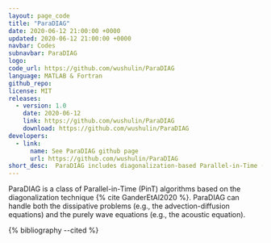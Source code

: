 ```yaml
---
layout: page_code
title: "ParaDIAG"
date: 2020-06-12 21:00:00 +0000
updated: 2020-06-12 21:00:00 +0000
navbar: Codes
subnavbar: ParaDIAG
logo: 
code_url: https://github.com/wushulin/ParaDIAG
language: MATLAB & Fortran
github_repo: 
license: MIT
releases:
  - version: 1.0
    date: 2020-06-12
    link: https://github.com/wushulin/ParaDIAG
    download: https://github.com/wushulin/ParaDIAG
developers: 
  - link:
      name: See ParaDIAG github page
      url: https://github.com/wushulin/ParaDIAG
short_desc:  ParaDIAG includes diagonalization-based Parallel-in-Time (PinT) algorithms.
---
```

 ParaDIAG is a class of Parallel-in-Time (PinT) algorithms based on the diagonalization technique {% cite GanderEtAl2020 %}. 
 ParaDIAG can handle both the dissipative problems (e.g., the advection-diffusion equations) and 
 the purely wave equations (e.g., the acoustic equation). 

{% bibliography --cited %}
